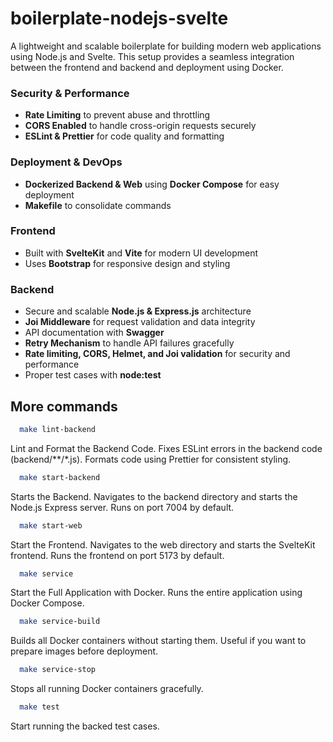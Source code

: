# boilerplate-nodejs-svelte
A lightweight and scalable boilerplate for building modern web applications using Node.js and Svelte. 
This setup provides a seamless integration between the frontend and backend and deployment using Docker.

### Security & Performance
- **Rate Limiting** to prevent abuse and throttling
- **CORS Enabled** to handle cross-origin requests securely
- **ESLint & Prettier** for code quality and formatting

### Deployment & DevOps
- **Dockerized Backend & Web** using **Docker Compose** for easy deployment
- **Makefile** to consolidate commands

### Frontend
- Built with **SvelteKit** and **Vite** for modern UI development
- Uses **Bootstrap** for responsive design and styling

### Backend
- Secure and scalable **Node.js & Express.js** architecture
- **Joi Middleware** for request validation and data integrity
- API documentation with **Swagger**
- **Retry Mechanism** to handle API failures gracefully
- **Rate limiting, CORS, Helmet, and Joi validation** for security and performance
- Proper test cases with **node:test**

## More commands 

```bash
  make lint-backend
```
Lint and Format the Backend Code.
Fixes ESLint errors in the backend code (backend/**/*.js).
Formats code using Prettier for consistent styling.

```bash
  make start-backend
```
Starts the Backend. Navigates to the backend directory and starts the Node.js Express server.
Runs on port 7004 by default.

```bash
  make start-web
```
Start the Frontend. Navigates to the web directory and starts the SvelteKit frontend.
Runs the frontend on port 5173 by default.

```bash
  make service
```
Start the Full Application with Docker. Runs the entire application using Docker Compose.

```bash
  make service-build
```
Builds all Docker containers without starting them. Useful if you want to prepare images before deployment.

```bash
  make service-stop
```
Stops all running Docker containers gracefully.

```bash
  make test
```
Start running the backed test cases.
